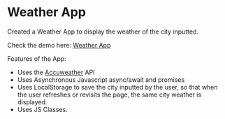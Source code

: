 # Weather App

Created a Weather App to display the weather of the city inputted.

Check the demo here: [Weather App](http://weather.tjgill.com/)

Features of the App:
- Uses the [Accuweather](https://www.accuweather.com/) API 
- Uses Asynchronous Javascript async/await and promises
- Uses LocalStorage to save the city inputted by the user, so that when the user refreshes or revisits the page, the same city weather is displayed.
- Uses JS Classes.
